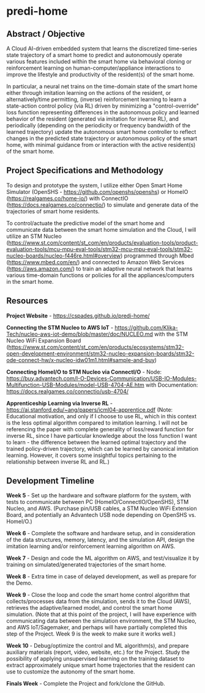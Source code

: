 # predi-home

## Abstract / Objective

A Cloud AI-driven embedded system that learns the discretized time-series state trajectory of a smart home to predict and autonomously operate various features included within the smart home via behavioral cloning or reinforcement learning on human-computer/appliance interactions to improve the lifestyle and productivity of the resident(s) of the smart home.

In particular, a neural net trains on the time-domain state of the smart home either through imitation learning on the actions of the resident, or alternatively/time permitting, (inverse) reinforcement learning to learn a state-action control policy (via RL) driven by minimizing a "control-override" loss function representing differences in the autonomous policy and learned behavior of the resident (generated via imitation for inverse RL), and periodically (depending on the periodicity or frequency bandwidth of the learned trajectory) update the autonomous smart home controller to reflect changes in the predicted state trajectory or autonomous policy of the smart home, with minimal guidance from or interaction with the active resident(s) of the smart home.

## Project Specifications and Methodology

To design and prototype the system, I utilize either Open Smart Home Simulator (OpenSHS - https://github.com/openshs/openshs) or HomeIO (https://realgames.co/home-io/) with ConnectIO (https://docs.realgames.co/connectio/) to simulate and generate data of the trajectories of smart home residents.

To control/actuate the predictive model of the smart home and communicate data between the smart home simulation and the Cloud, I will utilize an STM Nucleo (https://www.st.com/content/st_com/en/products/evaluation-tools/product-evaluation-tools/mcu-mpu-eval-tools/stm32-mcu-mpu-eval-tools/stm32-nucleo-boards/nucleo-f446re.html#overview) programmed through Mbed (https://www.mbed.com/en/) and connected to Amazon Web Services (https://aws.amazon.com/) to train an adaptive neural network that learns various time-domain functions or policies for all the appliances/computers in the smart home.

## Resources

**Project Website** - https://cspades.github.io/predi-home/

**Connecting the STM Nucleo to AWS IoT** - https://github.com/Klika-Tech/nucleo-aws-iot-demo/blob/master/doc/NUCLEO.md with the STM Nucleo WiFi Expansion Board (https://www.st.com/content/st_com/en/products/ecosystems/stm32-open-development-environment/stm32-nucleo-expansion-boards/stm32-ode-connect-hw/x-nucleo-idw01m1.html#sample-and-buy)

**Connecting HomeI/O to STM Nucleo via ConnectI/O** - Node: https://buy.advantech.com/I-O-Devices-Communication/USB-IO-Modules-Multifunction-USB-Modules/model-USB-4704-AE.htm with Documentation: https://docs.realgames.co/connectio/usb-4704/

**Apprenticeship Learning via Inverse RL** - https://ai.stanford.edu/~ang/papers/icml04-apprentice.pdf (Note: Educational motivation, and only if I choose to use RL, which in this context is the less optimal algorithm compared to imitation learning. I will not be referencing the paper with complete generality of loss/reward function for inverse RL, since I have particular knowledge about the loss function I want to learn - the difference between the learned optimal trajectory and the trained policy-driven trajectory, which can be learned by canonical imitation learning. However, it covers some insightful topics pertaining to the relationship between inverse RL and RL.)

## Development Timeline

**Week 5** - Set up the hardware and software platform for the system, with tests to communicate between PC (HomeIO/ConnectIO/OpenSHS), STM Nucleo, and AWS. (Purchase pin/USB cables, a STM Nucleo WiFi Extension Board, and potentially an Advantech USB node depending on OpenSHS vs. HomeI/O.)

**Week 6** - Complete the software and hardware setup, and in consideration of the data structures, memory, latency, and the simulation API, design the imitation learning and/or reinforcement learning algorithm on AWS.

**Week 7** - Design and code the ML algorithm on AWS, and test/visualize it by training on simulated/generated trajectories of the smart home.

**Week 8** - Extra time in case of delayed development, as well as prepare for the Demo.

**Week 9** - Close the loop and code the smart home control algorithm that collects/processes data from the simulation, sends it to the Cloud (AWS), retrieves the adaptive/learned model, and control the smart home simulation. (Note that at this point of the project, I will have experience with communicating data between the simulation environment, the STM Nucleo, and AWS IoT/Sagemaker, and perhaps will have partially completed this step of the Project. Week 9 is the week to make sure it works well.)

**Week 10** - Debug/optimize the control and ML algorithm(s), and prepare auxiliary materials (report, video, website, etc.) for the Project. Study the possibility of applying unsupervised learning on the training dataset to extract approximately unique smart home trajectories that the resident can use to customize the autonomy of the smart home.

**Finals Week** - Complete the Project and fork/clone the GitHub.
